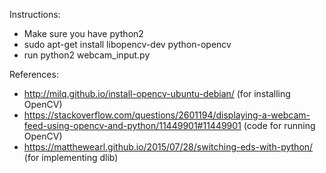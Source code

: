 Instructions:
- Make sure you have python2
- sudo apt-get install libopencv-dev python-opencv
- run python2 webcam_input.py

References:
- http://milq.github.io/install-opencv-ubuntu-debian/ (for installing OpenCV)
- https://stackoverflow.com/questions/2601194/displaying-a-webcam-feed-using-opencv-and-python/11449901#11449901 (code for running OpenCV)
- https://matthewearl.github.io/2015/07/28/switching-eds-with-python/ (for implementing dlib)
